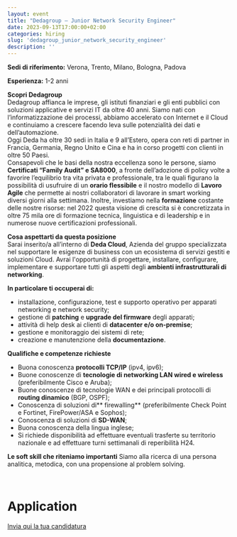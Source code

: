 ```yaml
---
layout: event
title: "Dedagroup – Junior Network Security Engineer"
date: 2023-09-13T17:00:00+02:00
categories: hiring
slug: 'dedagroup_junior_network_security_engineer'
description: ''
---
```

  
**Sedi di riferimento:** Verona, Trento, Milano, Bologna, Padova  
  
**Esperienza:** 1-2 anni  
  
**Scopri Dedagroup**  
Dedagroup affianca le imprese, gli istituti finanziari e gli enti pubblici con soluzioni applicative e servizi IT da oltre 40 anni. Siamo nati con l’informatizzazione dei processi, abbiamo accelerato con Internet e il Cloud e continuiamo a crescere facendo leva sulle potenzialità dei dati e dell’automazione.  
Oggi Deda ha oltre 30 sedi in Italia e 9 all’Estero, opera con reti di partner in Francia, Germania, Regno Unito e Cina e ha in corso progetti con clienti in oltre 50 Paesi.  
Consapevoli che le basi della nostra eccellenza sono le persone, siamo **Certificati “Family Audit” e SA8000**, a fronte dell’adozione di policy volte a favorire l’equilibrio tra vita privata e professionale, tra le quali figurano la possibilità di usufruire di un **orario flessibile** e il nostro modello di **Lavoro Agile** che permette ai nostri collaboratori di lavorare in smart working diversi giorni alla settimana. Inoltre, investiamo nella **formazione** costante delle nostre risorse: nel 2022 questa visione di crescita si è concretizzata in oltre 75 mila ore di formazione tecnica, linguistica e di leadership e in numerose nuove certificazioni professionali.  
  
**Cosa aspettarti da questa posizione**  
Sarai inserito/a all’interno di **Deda Cloud**, Azienda del gruppo specializzata nel supportare le esigenze di business con un ecosistema di servizi gestiti e soluzioni Cloud. Avrai l'opportunità di progettare, installare, configurare, implementare e supportare tutti gli aspetti degli **ambienti infrastrutturali di networking**.
  
**In particolare ti occuperai di:**
* installazione, configurazione, test e supporto operativo per apparati networking e network security;
* gestione di **patching** e **upgrade del firmware** degli apparati;
* attività di help desk ai clienti di **datacenter e/o on-premise**;
* gestione e monitoraggio dei sistemi di rete;
* creazione e manutenzione della **documentazione**.
  
**Qualifiche e competenze richieste**  
* Buona conoscenza **protocolli TCP/IP** (ipv4, ipv6);
* Buone conoscenze di **tecnologie di networking LAN wired e wireless** (preferibilmente Cisco e Aruba);
* Buone conoscenze di tecnologie WAN e dei principali protocolli di **routing dinamico** (BGP, OSPF);
* Conoscenza di soluzioni di** firewalling** (preferibilmente Check Point e Fortinet, FirePower/ASA e Sophos);
* Conoscenza di soluzioni di **SD-WAN**;
* Buona conoscenza della lingua inglese;
* Si richiede disponibilità ad effettuare eventuali trasferte su territorio nazionale e ad effettuare turni settimanali di reperibilità H24.
  
**Le soft skill che riteniamo importanti**
Siamo alla ricerca di una persona analitica, metodica, con una propensione al problem solving.
  
<br>

# Application

[Invia qui la tua candidatura](https://joblink.allibo.com/ats3/job-offer.aspx?DM=2090&SG=6&FT=1576&ID=46696&LN=IT)
